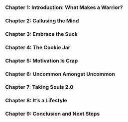 ### Chapter 1: Introduction: What Makes a Warrior?

### Chapter 2: Callusing the Mind

### Chapter 3: Embrace the Suck

### Chapter 4: The Cookie Jar

### Chapter 5: Motivation Is Crap

### Chapter 6: Uncommon Amongst Uncommon

### Chapter 7: Taking Souls 2.0

### Chapter 8: It’s a Lifestyle

### Chapter 9: Conclusion and Next Steps

